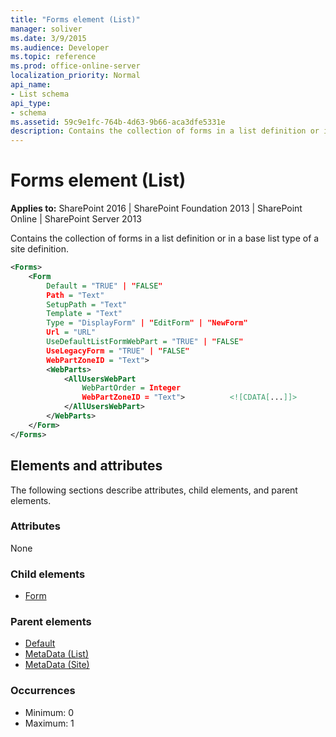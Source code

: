 ```yaml
---
title: "Forms element (List)"
manager: soliver
ms.date: 3/9/2015
ms.audience: Developer
ms.topic: reference
ms.prod: office-online-server
localization_priority: Normal
api_name:
- List schema
api_type:
- schema
ms.assetid: 59c9e1fc-764b-4d63-9b66-aca3dfe5331e
description: Contains the collection of forms in a list definition or in a base list type of a site definition.
---
```


# Forms element (List)

**Applies to:** SharePoint 2016 | SharePoint Foundation 2013 | SharePoint Online | SharePoint Server 2013
  
Contains the collection of forms in a list definition or in a base list type of a site definition.
  
```XML
<Forms>  
    <Form    
        Default = "TRUE" | "FALSE"    
        Path = "Text"    
        SetupPath = "Text"    
        Template = "Text"    
        Type = "DisplayForm" | "EditForm" | "NewForm"    
        Url = "URL"    
        UseDefaultListFormWebPart = "TRUE" | "FALSE"    
        UseLegacyForm = "TRUE" | "FALSE"    
        WebPartZoneID = "Text">    
        <WebParts>      
            <AllUsersWebPart        
                WebPartOrder = Integer        
                WebPartZoneID = "Text">          <![CDATA[...]]>      
            </AllUsersWebPart>    
        </WebParts>  
    </Form>
</Forms>
```

## Elements and attributes

The following sections describe attributes, child elements, and parent elements.

### Attributes

None
   
### Child elements

- [Form](form-element-list.md)
   
### Parent elements

- [Default](default-element-listfield.md)
- [MetaData (List)](metadata-element-list.md)
- [MetaData (Site)](metadata-element-site.md)
   
### Occurrences

- Minimum: 0
- Maximum: 1  

<br/> 
   

